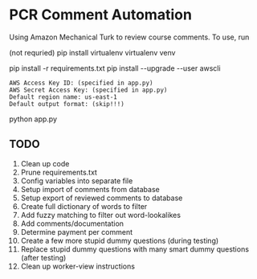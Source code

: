 # PCR Comment Automation

Using Amazon Mechanical Turk to review course comments. 
To use, run

(not requried)
pip install virtualenv
virtualenv venv

pip install -r requirements.txt
pip install --upgrade --user awscli

	AWS Access Key ID: (specified in app.py)
	AWS Secret Access Key: (specified in app.py)
	Default region name: us-east-1
	Default output format: (skip!!!)

python app.py


## TODO

1. Clean up code
2. Prune requirements.txt
3. Config variables into separate file
4. Setup import of comments from database
5. Setup export of reviewed comments to database
6. Create full dictionary of words to filter
7. Add fuzzy matching to filter out word-lookalikes
8. Add comments/documentation
9. Determine payment per comment
10. Create a few more stupid dummy questions (during testing)
11. Replace stupid dummy questions with many smart dummy questions (after testing)
12. Clean up worker-view instructions

